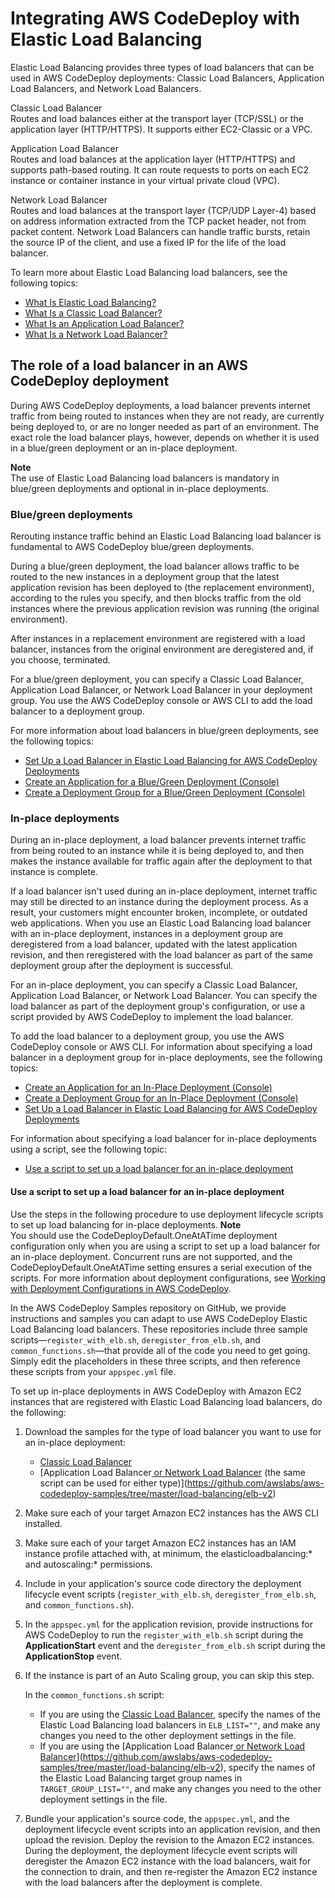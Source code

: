 # Integrating AWS CodeDeploy with Elastic Load Balancing<a name="integrations-aws-elastic-load-balancing"></a>

Elastic Load Balancing provides three types of load balancers that can be used in AWS CodeDeploy deployments: Classic Load Balancers, Application Load Balancers, and Network Load Balancers\.

Classic Load Balancer  
Routes and load balances either at the transport layer \(TCP/SSL\) or the application layer \(HTTP/HTTPS\)\. It supports either EC2\-Classic or a VPC\.

Application Load Balancer  
Routes and load balances at the application layer \(HTTP/HTTPS\) and supports path\-based routing\. It can route requests to ports on each EC2 instance or container instance in your virtual private cloud \(VPC\)\.

Network Load Balancer  
Routes and load balances at the transport layer \(TCP/UDP Layer\-4\) based on address information extracted from the TCP packet header, not from packet content\. Network Load Balancers can handle traffic bursts, retain the source IP of the client, and use a fixed IP for the life of the load balancer\. 

To learn more about Elastic Load Balancing load balancers, see the following topics:
+ [What Is Elastic Load Balancing?](http://docs.aws.amazon.com/elasticloadbalancing/latest/userguide/what-is-load-balancing.html)
+ [What Is a Classic Load Balancer?](http://docs.aws.amazon.com/elasticloadbalancing/latest/classic/introduction.html)
+ [What Is an Application Load Balancer?](http://docs.aws.amazon.com/elasticloadbalancing/latest/application/introduction.html)
+ [What Is a Network Load Balancer?](http://docs.aws.amazon.com/elasticloadbalancing/latest/network/introduction.html)

## The role of a load balancer in an AWS CodeDeploy deployment<a name="integrations-aws-elastic-load-balancing-role"></a>

During AWS CodeDeploy deployments, a load balancer prevents internet traffic from being routed to instances when they are not ready, are currently being deployed to, or are no longer needed as part of an environment\. The exact role the load balancer plays, however, depends on whether it is used in a blue/green deployment or an in\-place deployment\.

**Note**  
The use of Elastic Load Balancing load balancers is mandatory in blue/green deployments and optional in in\-place deployments\.

### Blue/green deployments<a name="integrations-aws-elastic-load-balancing-blue-green"></a>

Rerouting instance traffic behind an Elastic Load Balancing load balancer is fundamental to AWS CodeDeploy blue/green deployments\. 

During a blue/green deployment, the load balancer allows traffic to be routed to the new instances in a deployment group that the latest application revision has been deployed to \(the replacement environment\), according to the rules you specify, and then blocks traffic from the old instances where the previous application revision was running \(the original environment\)\.

After instances in a replacement environment are registered with a load balancer, instances from the original environment are deregistered and, if you choose, terminated\.

For a blue/green deployment, you can specify a Classic Load Balancer, Application Load Balancer, or Network Load Balancer in your deployment group\. You use the AWS CodeDeploy console or AWS CLI to add the load balancer to a deployment group\.

For more information about load balancers in blue/green deployments, see the following topics:
+ [Set Up a Load Balancer in Elastic Load Balancing for AWS CodeDeploy Deployments](deployment-groups-create-load-balancer.md)
+ [Create an Application for a Blue/Green Deployment \(Console\)](applications-create-blue-green.md)
+ [Create a Deployment Group for a Blue/Green Deployment \(Console\)](deployment-groups-create-blue-green.md)

### In\-place deployments<a name="integrations-aws-elastic-load-balancing-in-place"></a>

During an in\-place deployment, a load balancer prevents internet traffic from being routed to an instance while it is being deployed to, and then makes the instance available for traffic again after the deployment to that instance is complete\.

If a load balancer isn't used during an in\-place deployment, internet traffic may still be directed to an instance during the deployment process\. As a result, your customers might encounter broken, incomplete, or outdated web applications\. When you use an Elastic Load Balancing load balancer with an in\-place deployment, instances in a deployment group are deregistered from a load balancer, updated with the latest application revision, and then reregistered with the load balancer as part of the same deployment group after the deployment is successful\.

For an in\-place deployment, you can specify a Classic Load Balancer, Application Load Balancer, or Network Load Balancer\. You can specify the load balancer as part of the deployment group's configuration, or use a script provided by AWS CodeDeploy to implement the load balancer\.

To add the load balancer to a deployment group, you use the AWS CodeDeploy console or AWS CLI\. For information about specifying a load balancer in a deployment group for in\-place deployments, see the following topics:
+ [Create an Application for an In\-Place Deployment \(Console\)](applications-create-in-place.md)
+ [Create a Deployment Group for an In\-Place Deployment \(Console\)](deployment-groups-create-in-place.md)
+ [Set Up a Load Balancer in Elastic Load Balancing for AWS CodeDeploy Deployments](deployment-groups-create-load-balancer.md)

For information about specifying a load balancer for in\-place deployments using a script, see the following topic: 
+ [Use a script to set up a load balancer for an in\-place deployment](#integrations-aws-elastic-load-balancing-scripts)

#### Use a script to set up a load balancer for an in\-place deployment<a name="integrations-aws-elastic-load-balancing-scripts"></a>

Use the steps in the following procedure to use deployment lifecycle scripts to set up load balancing for in\-place deployments\.
**Note**  
You should use the CodeDeployDefault\.OneAtATime deployment configuration only when you are using a script to set up a load balancer for an in\-place deployment\. Concurrent runs are not supported, and the CodeDeployDefault\.OneAtATime setting ensures a serial execution of the scripts\. For more information about deployment configurations, see [Working with Deployment Configurations in AWS CodeDeploy](deployment-configurations.md)\.

In the AWS CodeDeploy Samples repository on GitHub, we provide instructions and samples you can adapt to use AWS CodeDeploy Elastic Load Balancing load balancers\. These repositories include three sample scripts—`register_with_elb.sh`, `deregister_from_elb.sh`, and `common_functions.sh`—that provide all of the code you need to get going\. Simply edit the placeholders in these three scripts, and then reference these scripts from your `appspec.yml` file\.

To set up in\-place deployments in AWS CodeDeploy with Amazon EC2 instances that are registered with Elastic Load Balancing load balancers, do the following:

1. Download the samples for the type of load balancer you want to use for an in\-place deployment:
   + [Classic Load Balancer](https://github.com/awslabs/aws-codedeploy-samples/tree/master/load-balancing/elb)
   + [Application Load Balancer[ or Network Load Balancer](https://github.com/awslabs/aws-codedeploy-samples/tree/master/load-balancing/elb-v2) \(the same script can be used for either type\)](https://github.com/awslabs/aws-codedeploy-samples/tree/master/load-balancing/elb-v2)

1. Make sure each of your target Amazon EC2 instances has the AWS CLI installed\. 

1. Make sure each of your target Amazon EC2 instances has an IAM instance profile attached with, at minimum, the elasticloadbalancing:\* and autoscaling:\* permissions\.

1. Include in your application's source code directory the deployment lifecycle event scripts \(`register_with_elb.sh`, `deregister_from_elb.sh`, and `common_functions.sh`\)\.

1. In the `appspec.yml` for the application revision, provide instructions for AWS CodeDeploy to run the `register_with_elb.sh` script during the **ApplicationStart** event and the `deregister_from_elb.sh` script during the **ApplicationStop** event\.

1. If the instance is part of an Auto Scaling group, you can skip this step\.

   In the `common_functions.sh` script:
   + If you are using the [Classic Load Balancer](https://github.com/awslabs/aws-codedeploy-samples/tree/master/load-balancing/elb), specify the names of the Elastic Load Balancing load balancers in `ELB_LIST=""`, and make any changes you need to the other deployment settings in the file\.
   + If you are using the [Application Load Balancer[ or Network Load Balancer](https://github.com/awslabs/aws-codedeploy-samples/tree/master/load-balancing/elb-v2)](https://github.com/awslabs/aws-codedeploy-samples/tree/master/load-balancing/elb-v2), specify the names of the Elastic Load Balancing target group names in `TARGET_GROUP_LIST=""`, and make any changes you need to the other deployment settings in the file\.

1. Bundle your application's source code, the `appspec.yml`, and the deployment lifecycle event scripts into an application revision, and then upload the revision\. Deploy the revision to the Amazon EC2 instances\. During the deployment, the deployment lifecycle event scripts will deregister the Amazon EC2 instance with the load balancers, wait for the connection to drain, and then re\-register the Amazon EC2 instance with the load balancers after the deployment is complete\.